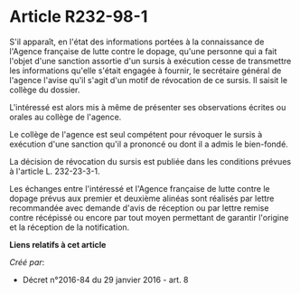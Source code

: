 # Article R232-98-1

S'il apparaît, en l'état des informations portées à la connaissance de l'Agence française de lutte contre le dopage, qu'une
personne qui a fait l'objet d'une sanction assortie d'un sursis à exécution cesse de transmettre les informations qu'elle
s'était engagée à fournir, le secrétaire général de l'agence l'avise qu'il s'agit d'un motif de révocation de ce sursis. Il
saisit le collège du dossier. 

L'intéressé est alors mis à même de présenter ses observations écrites ou orales au collège de l'agence. 

Le collège de l'agence est seul compétent pour révoquer le sursis à exécution d'une sanction qu'il a prononcé ou dont il a
admis le bien-fondé. 

La décision de révocation du sursis est publiée dans les conditions prévues à l'article L. 232-23-3-1. 

Les échanges entre l'intéressé et l'Agence française de lutte contre le dopage prévus aux premier et deuxième alinéas sont
réalisés par lettre recommandée avec demande d'avis de réception ou par lettre remise contre récépissé ou encore par tout
moyen permettant de garantir l'origine et la réception de la notification.

**Liens relatifs à cet article**

_Créé par_:

  - Décret n°2016-84 du 29 janvier 2016 - art. 8
